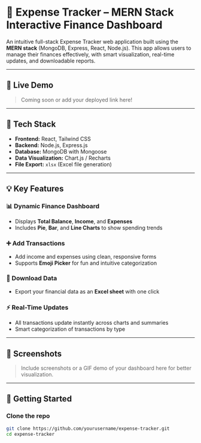 # 💸 Expense Tracker – MERN Stack Interactive Finance Dashboard

An intuitive full-stack Expense Tracker web application built using the **MERN stack** (MongoDB, Express, React, Node.js). This app allows users to manage their finances effectively, with smart visualization, real-time updates, and downloadable reports.

---

## 🚀 Live Demo

> Coming soon or add your deployed link here!

---

## 🧰 Tech Stack

- **Frontend:** React, Tailwind CSS  
- **Backend:** Node.js, Express.js  
- **Database:** MongoDB with Mongoose  
- **Data Visualization:** Chart.js / Recharts  
- **File Export:** `xlsx` (Excel file generation)

---

## 💡 Key Features

### 📊 Dynamic Finance Dashboard
- Displays **Total Balance**, **Income**, and **Expenses**
- Includes **Pie**, **Bar**, and **Line Charts** to show spending trends

### ➕ Add Transactions
- Add income and expenses using clean, responsive forms
- Supports **Emoji Picker** for fun and intuitive categorization

### 📁 Download Data
- Export your financial data as an **Excel sheet** with one click

### ⚡ Real-Time Updates
- All transactions update instantly across charts and summaries
- Smart categorization of transactions by type

---

## 📸 Screenshots

> Include screenshots or a GIF demo of your dashboard here for better visualization.

---

## 🚀 Getting Started

### Clone the repo

```bash
git clone https://github.com/yourusername/expense-tracker.git
cd expense-tracker
